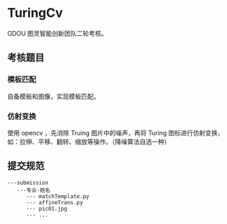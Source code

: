 # TuringCv
GDOU 图灵智能创新团队二轮考核。

## 考核题目

### 模板匹配

自备模板和图像，实现模板匹配。

### 仿射变换

使用 opencv ，先消除 Truing 图片中的噪声，再将 Turing 图标进行仿射变换，如：拉伸、平移、翻转、缩放等操作。（降噪算法自选一种）

## 提交规范

```text
---submission
   ---专业-姓名
      --- matchTemplate.py
      --- affineTrans.py
      --- pic01.jpg
      --- ...
 
```



